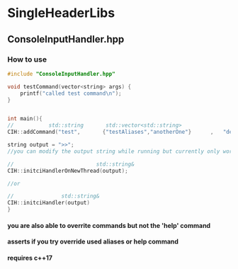 # SingleHeaderLibs

## ConsoleInputHandler.hpp
### How to use
```c++
#include "ConsoleInputHandler.hpp"

void testCommand(vector<string> args) {
	printf("called test command\n");
}


int main(){
//			 std::string       std::vector<std::string>		              std::string		    void*()
CIH::addCommand("test",       {"testAliases","anotherOne"}      ,   "desciption for help"},   testCommand)

string output = ">>";
//you can modify the output string while running but currently only works with initCmdHandlerOnNewThread

//                         	std::string&
CIH::initciHandlerOnNewThread(output);

//or 

//		         std::string&
CIH::initciHandler(output)
}
```

#### you are also able to overrite commands but not the 'help' command
#### asserts if you try override used aliases or help command
#### requires c++17
